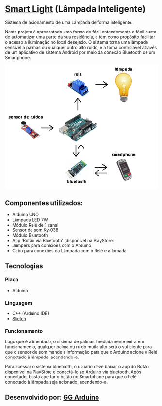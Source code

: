 [Smart Light](https://github.com/ggarduino1/smart_light) (Lâmpada Inteligente)
=======
Sistema de acionamento de uma Lâmpada de forma inteligente.

Neste projeto é apresentado uma forma de fácil entendemento e fácil custo de automatizar uma parte da sua residência, e tem como propósito facilitar o acesso a iluminação no local desejado. O sistema torna uma lâmpada sensível a palmas ou qualquer outro alto ruído, e a torna controlável através de um aplicativo de sistema Android por meio da conexão Bluetooth de um Smartphone. 

[![Screen Shot](images/smartlamp.png)](https://github.com/ggarduino1/smart_light)

## Componentes utilizados:
* Arduino UNO
* Lâmpada LED 7W
* Módulo Relé de 1 canal
* Sensor de som Ky-038
* Módulo Bluetooth
* App 'Botão via Bluetooth' (disponível na PlayStore)
* Jumpers para conexões com o Arduino
* Cabo para conexões da Lâmpada com o Relé e a tomada

## Tecnologias
### Placa
* Arduino
### Linguagem
* C++ (Arduino IDE)
* [Sketch](https://github.com/ggarduino1/smart_light/sketch/smartlamp.ino)
### Funcionamento
Logo que é alimentado, o sistema de palmas imediatamente entra em funcionamento, qualquer palma ou ruído muito alto será o suficiente para que o sensor de som mande a informação para que o Arduino acione o Relé conectado à lâmpada, acendendo-a.

Para acessar o sistema bluetooth, o usuário deve baixar o app do Botão disponível na PlayStore e conectá-lo ao Arduino via bluetooth. Após conectado, basta apertar o botão no Smartphone para que o Relé conectado à lâmpada seja acionado, acendendo-a.

## Desenvolvido por: [GG Arduino](https://www.instagram.com/gg_arduino/)
